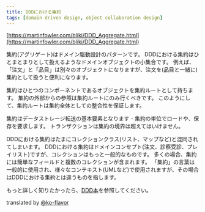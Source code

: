 ```yaml
---
title: DDDにおける集約
tags: [domain driven design, object collaboration design]
---
```

[https://martinfowler.com/bliki/DDD_Aggregate.html](https://martinfowler.com/bliki/DDD_Aggregate.html)

集約(アグリゲート)はドメイン駆動設計のパターンです。
DDDにおける集約はひとまとまりとして扱えるようなドメインオブジェクトの小集合です。
例えば、「注文」と「品目」は別々のオブジェクトになりますが、注文を(品目と一緒に)集約として扱うと便利になります。

集約はひとつのコンポーネントであるオブジェクトを集約ルートとして持ちます。
集約の外部からの参照は集約ルートにのみ行くべきです。
このようにして、集約ルートは集約全体としての整合性を保証します。

集約はデータストレージ転送の基本要素となります - 集約の単位でロードや、保存を要求します。
トランザクションは集約の境界は超えてはいけません。

DDDにおける集約はたまにコレクションクラス(リスト、マップなど)と混同されてしまいます。
DDDにおける集約はドメインコンセプト(注文、診察受診、プレイリスト)ですが、コレクションはもっと一般的なものです。
多くの場合、集約には簡単なフィールドと複数のコレクションが含まれます。
「集約」の言葉は一般的に使用され、様々なコンテキスト(UMLなど)で使用されますが、その場合はDDDにおける集約とは違うものを指します。

もっと詳しく知りたかったら、[DDD本](http://domaindrivendesign.org/book/)を参照してください。

translated by [@ko-flavor](https://github.com/ko-flavor)

